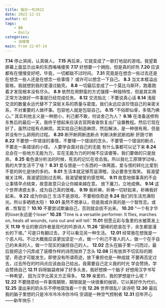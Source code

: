 ```yaml
---
title: 每日一句2022
date: 2022-12-31
author: m1
tags:
    - BB
    - Daily
categories:
    - 浊喳喳
main: From 22-07-14
---
```

**7.14**
停止哭闹，认真做人。
**7.15**
再后来，它就变成了一款打地鼠的游戏。我望着屏幕上面显示出来的东西咯咯傻笑
**7.17**
好想要一个拥抱，但是真的好热
**7.20**
应该都有在慢慢变好吧，毕竟，一切都敌不过时间。
**7.31**
究竟是在想念一些过去还是在想念一些人还是在想念一些事情？
或许可以想念一下自己。
**8.3**
当文本框溢出窗格，我就想到我的爱漫过脑壳。
**8.8**
一切最后变成了一个莫比乌斯环，跑着跑着才发现根本没有尽头。
**8.9**
依然在用野蛮的方式强撑一种独特性，但是其实用正常方法做好一件事就已经完成任务。
**8.12**
交流指北：不要说真心话
**8.14**
浅层交流的数量永远代替不了深层关系的质量与密度。我们永远应该珍惜自己的亲密关系，不对重要的人做坏事。包容他人就是包容自己。
**8.15**
“不俗即仙骨，多情乃佛心。”
其实利他主义是一种胆小，利己都不敢，何谈舍己为人？
**8.18**
在准备送修狗东售后的最后一天，我终于想起来应该去官网查查恢复出厂设置教程。然后它现在好了，虽然过程有点麻烦。其实给自己制造麻烦，然后解决，是一种很有用，但是并没有什么卵用的过程。
**8.20**
断开断网断连断点
判断决断武断掐断
肝肠寸断
**8.22**
不要想一件错误的事情，不要理一个错误的念头，不要管一个错误的断点，不要走一条错误的小径。
人要学会面对自己的无能
有什么事都可以记下来
**8.24**
总会在一些地方无能为力，实在无能为力的时候不应该傻等，我们要做的只是放弃。
**8.25**
看色谱分析法的时候，死去的记忆在攻击我。所以我化工原理学过啥，我的大学生活干了啥？
**8.31**
爱与恨是一个东西的一体两面，爱与恨的转化比爱到不爱的转化是快的多的。
**9.01**
生活本就足够荒诞滑稽，没必要舍生取笑。
我渴望被关注啊，我渴望回到过去啊，我渴望被爱的感觉啊。
**9.11**
故意地做事真的不会让事情早点结束，故意故意只会让你越来越在意。
放下屠刀，立地成佛。
**9.14**
这个世界诱惑太多，成为自己真的很难。
**9.19**
我祈祷，祈祷一切好起来，祈祷我好起来。
**9.22**
成为你自己
生活不是游戏，不要相信奇迹
**9.24**
我们的生活充满阳光。所以多晒晒太阳！
**10.01**
虽然不想承认，但是我或许真的是一个智性恋。或者…性智恋？
**10.10**
不要尝试欺骗自己，否则就会拔不出来。
**10.20**
“一个有才华的loser永远是个loser”
**10.28**
'Time is a versatile performer. It flies, marches on, heals all wounds, runs out and will tell.'
**11.01**
但愿云彩与鱼里的水被蒸发上天
**11.19**
专业的歌词作者是现代的吟游诗人
**11.26**
“巅峰的悲哀在于，余生都是漫长的下坡。”
可是只有翻过去，才可以看见另一种生活。
**12.01**
经常我在想我是一个恶人吗。不过大概我应该更加坚定一点，做一个利己不害人的人，做一个在乎自己的未来的人，做一个现实的操控自己的人。
**12.02**
念头在脑子里一闪而过，最后我把这个闪弄成了装模作样的诗而抛弃了念头
**12.08**
只有放弃不切实际的期望，奇迹才可能发生。即使没有所谓奇迹，放下重担也是一种成就
不要再否定过去，过去所在的时间点应该由自己给出。我需要自己定义我的时光
学会赞扬，学会赞扬自己
**12.11**
妈呀脑袋疼掉了好多头发，我好想换一个脑子
好想用汉字书写一种希望，
因为汉字比英文方正得多。
**12.19**
亲爱的，我的梦想是什么呢？
**12.22**
不要随意给一件事情期限，期限就是一块很重的枷锁，它以美好作为代价。
**12.25**
漫出来的奶头乐不停地腐蚀着一个我
**12.26**
世界很乱//
读诗吧
**12.30**
最后我的脑子里想的只是冷冷冷冷冷你冷吗
空调是一种空气控制者
**12.31**
旧年开心——新年快乐！
